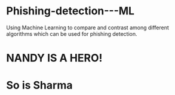 # Phishing-detection---ML
Using Machine Learning to compare and contrast among different algorithms which can be used for phishing detection.

# NANDY IS A HERO!
# So is Sharma

